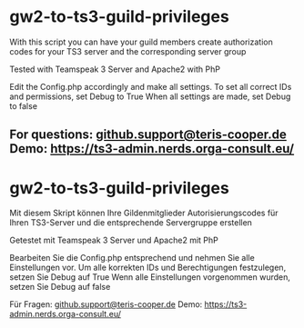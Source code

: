 # gw2-to-ts3-guild-privileges
With this script you can have your guild members create authorization codes for your TS3 server and the corresponding server group

Tested with Teamspeak 3 Server and Apache2 with PhP

Edit the Config.php accordingly and make all settings.
To set all correct IDs and permissions, set Debug to True
When all settings are made, set Debug to false

For questions:
github.support@teris-cooper.de
Demo: https://ts3-admin.nerds.orga-consult.eu/
----------------------------------------

# gw2-to-ts3-guild-privileges
Mit diesem Skript können Ihre Gildenmitglieder Autorisierungscodes für Ihren TS3-Server und die entsprechende Servergruppe erstellen

Getestet mit Teamspeak 3 Server und Apache2 mit PhP

Bearbeiten Sie die Config.php entsprechend und nehmen Sie alle Einstellungen vor.
Um alle korrekten IDs und Berechtigungen festzulegen, setzen Sie Debug auf True
Wenn alle Einstellungen vorgenommen wurden, setzen Sie Debug auf false

Für Fragen:
github.support@teris-cooper.de
Demo: https://ts3-admin.nerds.orga-consult.eu/
